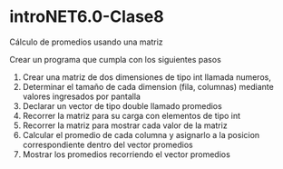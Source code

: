 # introNET6.0-Clase8
Cálculo de promedios usando una matriz

Crear un programa que cumpla con los siguientes pasos

1) Crear una matriz de dos dimensiones de tipo int llamada numeros,
2) Determinar el tamaño de cada dimension (fila, columnas) mediante valores ingresados por pantalla
3) Declarar un vector de tipo double llamado promedios
4) Recorrer la matriz para su carga con elementos de tipo int
5) Recorrer la matriz para mostrar cada valor de la matriz
6) Calcular el promedio de cada columna y asignarlo a la posicion correspondiente dentro del vector promedios
7) Mostrar los promedios recorriendo el vector promedios
